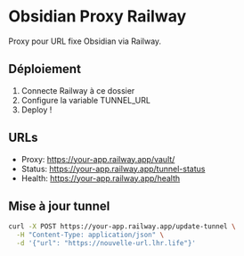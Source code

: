 ﻿# Obsidian Proxy Railway

Proxy pour URL fixe Obsidian via Railway.

## Déploiement

1. Connecte Railway à ce dossier
2. Configure la variable TUNNEL_URL
3. Deploy !

## URLs

- Proxy: https://your-app.railway.app/vault/
- Status: https://your-app.railway.app/tunnel-status
- Health: https://your-app.railway.app/health

## Mise à jour tunnel

```bash
curl -X POST https://your-app.railway.app/update-tunnel \
  -H "Content-Type: application/json" \
  -d '{"url": "https://nouvelle-url.lhr.life"}'
```
